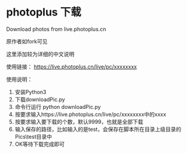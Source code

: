 # photoplus 下载

Download photos from live.photoplus.cn

原作者如fork可见

这里添加较为详细的中文说明

使用链接：
https://live.photoplus.cn/live/pc/xxxxxxxx

使用说明：
1. 安装Python3
2. 下载downloadPic.py
3. 命令行运行 python downloadPic.py
4. 按要求输入https://live.photoplus.cn/live/pc/xxxxxxxx中的xxxx
5. 按要求输入要下载的个数，默认9999，也就是全部下载
6. 输入保存的路径，比如输入的是test，会保存在脚本所在目录上级目录的Pics\test目录中
7. OK等待下载完成即可


